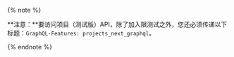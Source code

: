 {% note %}

**注意：**要访问项目（测试版）API，除了加入限测试之外，您还必须传递以下标题：`GraphQL-Features: projects_next_graphql`。

{% endnote %}
